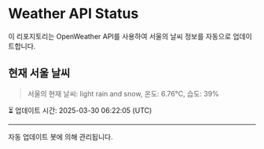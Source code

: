 
# Weather API Status

이 리포지토리는 OpenWeather API를 사용하여 서울의 날씨 정보를 자동으로 업데이트합니다.

## 현재 서울 날씨
> 서울의 현재 날씨: light rain and snow, 온도: 6.76°C, 습도: 39%

⏳ 업데이트 시간: 2025-03-30 06:22:05 (UTC)

---
자동 업데이트 봇에 의해 관리됩니다.
